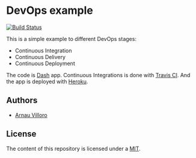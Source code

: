 # DevOps example

[![Build Status](https://travis-ci.com/villoro/devops_test.svg?branch=master)](https://travis-ci.com/villoro/devops_test) 

This is a simple example to different DevOps stages:
* Continuous Integration
* Continuous Delivery
* Continuous Deployment

The code is [Dash](https://plot.ly/products/dash/) app.
Continuous Integrations is done with [Travis CI](https://travis-ci.com/).
And the app is deployed with [Heroku](https://www.heroku.com/).

## Authors
* [Arnau Villoro](villoro.com)

## License
The content of this repository is licensed under a [MIT](https://opensource.org/licenses/MIT).
